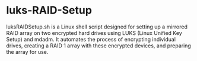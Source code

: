 # luks-RAID-Setup
 luksRAIDSetup.sh is a Linux shell script designed for setting up a mirrored RAID array on two encrypted hard drives using LUKS (Linux Unified Key Setup) and mdadm. It automates the process of encrypting individual drives, creating a RAID 1 array with these encrypted devices, and preparing the array for use.
